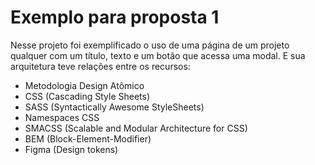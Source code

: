 # Exemplo para proposta 1
Nesse projeto foi exemplificado o uso de uma página de um projeto qualquer com um título, texto e um botão que acessa uma modal. E sua arquitetura teve relações entre os recursos:  

- Metodologia Design Atômico
- CSS (Cascading Style Sheets)
- SASS (Syntactically Awesome StyleSheets)
- Namespaces CSS
- SMACSS (Scalable and Modular Architecture for CSS)
- BEM (Block-Element-Modifier)
- Figma (Design tokens)